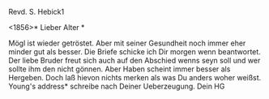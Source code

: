 Revd. S. Hebick1

 <1856>*
Lieber Alter <Hebich>*

Mögl ist wieder getröstet. Aber mit seiner Gesundheit noch immer eher minder gut als besser. Die Briefe schicke ich Dir morgen wenn beantwortet. Der liebe Bruder freut sich auch auf den Abschied wenns seyn soll und wer sollte ihm den nicht gönnen. Aber Haben scheint immer besser als Hergeben. 
Doch laß hievon nichts merken als was Du anders woher weißst. Young's address* schreibe nach Deiner Ueberzeugung.
 Dein HG

